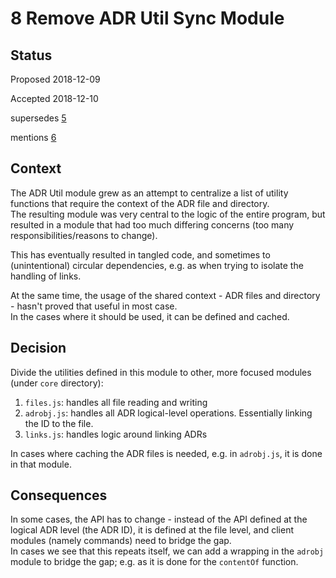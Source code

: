 # 8 Remove ADR Util Sync Module

## Status

Proposed 2018-12-09

Accepted 2018-12-10

supersedes [5](5-Utility_Context_Lazily_Initialized.md)

mentions [6](6-Centralize_Definition_of_Filename.md)

## Context

The ADR Util module grew as an attempt to centralize a list of utility functions that require the context of the ADR file and directory.  
The resulting module was very central to the logic of the entire program, but resulted in a module that had too much differing concerns (too many responsibilities/reasons to change).

This has eventually resulted in tangled code, and sometimes to (unintentional) circular dependencies, e.g. as when trying to isolate the handling of links.

At the same time, the usage of the shared context - ADR files and directory - hasn't proved that useful in most case.  
In the cases where it should be used, it can be defined and cached.

## Decision

Divide the utilities defined in this module to other, more focused modules (under `core` directory):
1. `files.js`: handles all file reading and writing
2. `adrobj.js`: handles all ADR logical-level operations. Essentially linking the ID to the file.
3. `links.js`: handles logic around linking ADRs

In cases where caching the ADR files is needed, e.g. in `adrobj.js`, it is done in that module.

## Consequences

In some cases, the API has to change - instead of the API defined at the logical ADR level (the ADR ID), it is defined at the file level, and client modules (namely commands) need to bridge the gap.  
In cases we see that this repeats itself, we can add a wrapping in the `adrobj` module to bridge the gap; e.g. as it is done for the `contentOf` function.


    